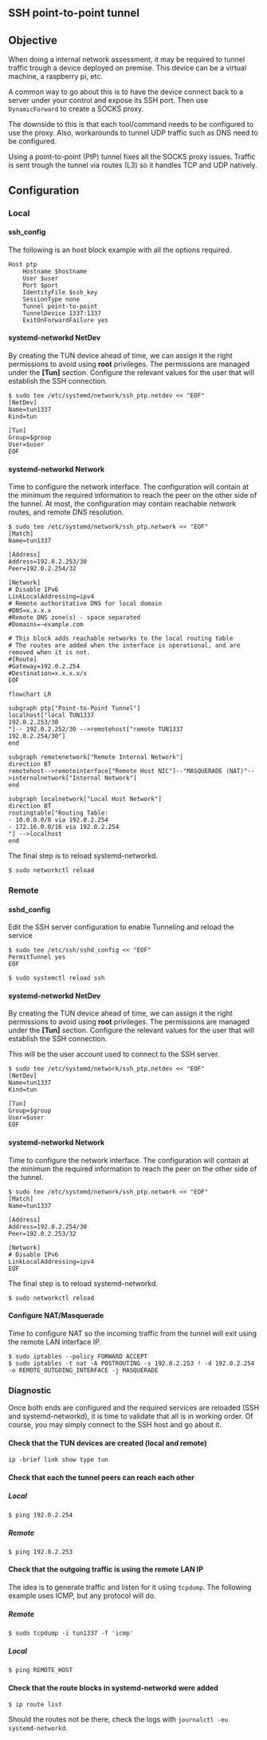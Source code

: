## SSH point-to-point tunnel

## Objective

When doing a internal network assessment, it may be required to tunnel traffic trough a device deployed on premise. This device can be a virtual machine, a raspberry pi, etc.

A common way to go about this is to have the device connect back to a server under your control and expose its SSH port. Then use `DynamicForward` to create a SOCKS proxy. 

The downside to this is that each tool/command needs to be configured to use the proxy. Also, workarounds to tunnel UDP traffic such as DNS need to be configured.

Using a point-to-point (PtP) tunnel fixes all the SOCKS proxy issues. Traffic is sent trough the tunnel via routes (L3) so it handles TCP and UDP natively.



## Configuration

### Local

#### ssh_config

The following is an host block example with all the options required.

```shell
Host ptp
	Hostname $hostname
	User $user
	Port $port
	IdentityFile $ssh_key
	SessionType none
	Tunnel point-to-point
	TunnelDevice 1337:1337
	ExitOnForwardFailure yes
```

#### systemd-networkd NetDev

By creating the TUN device ahead of time, we can assign it the right permissions to avoid using **root** privileges. The permissions are managed under the **[Tun]** section. Configure the relevant values for the user that will establish the SSH connection.

```shell
$ sudo tee /etc/systemd/network/ssh_ptp.netdev << "EOF"
[NetDev]
Name=tun1337
Kind=tun

[Tun]
Group=$group
User=$user
EOF
```

#### systemd-networkd Network

Time to configure the network interface. The configuration will contain at the minimum the required information to reach the peer on the other side of the tunnel. At most, the configuration may contain reachable network routes, and remote DNS resolution.

```shell
$ sudo tee /etc/systemd/network/ssh_ptp.network << "EOF"
[Match]
Name=tun1337

[Address]
Address=192.0.2.253/30
Peer=192.0.2.254/32

[Network]
# Disable IPv6
LinkLocalAddressing=ipv4
# Remote authoritative DNS for local domain
#DNS=x.x.x.x
#Remote DNS zone(s) - space separated
#Domains=~example.com

# This block adds reachable networks to the local routing table
# The routes are added when the interface is operational, and are removed when it is not.
#[Route]
#Gateway=192.0.2.254
#Destination=x.x.x.x/x
EOF
```

```mermaid
flowchart LR

subgraph ptp["Point-to-Point Tunnel"]
localhost["local TUN1337
192.0.2.253/30
"]-- 192.0.2.252/30 -->remotehost["remote TUN1337
192.0.2.254/30"]
end

subgraph remotenetwork["Remote Internal Network"]
direction BT
remotehost-->remoteinterface["Remote Host NIC"]--"MASQUERADE (NAT)"-->internalnetwork["Internal Network"]
end

subgraph localnetwork["Local Host Network"]
direction BT
routingtable["Routing Table:
- 10.0.0.0/8 via 192.0.2.254
- 172.16.0.0/16 via 192.0.2.254
"] -->localhost
end
```

The final step is to reload systemd-networkd.

```shell
$ sudo networkctl reload
```



### Remote

#### sshd_config

Edit the SSH server configuration to enable Tunneling and reload the service

```
$ sudo tee /etc/ssh/sshd_config << "EOF"
PermitTunnel yes
EOF

$ sudo systemctl reload ssh
```

#### systemd-networkd NetDev

By creating the TUN device ahead of time, we can assign it the right permissions to avoid using **root** privileges. The permissions are managed under the **[Tun]** section. Configure the relevant values for the user that will establish the SSH connection.

This will be the user account used to connect to the SSH server.

```shell
$ sudo tee /etc/systemd/network/ssh_ptp.netdev << "EOF"
[NetDev]
Name=tun1337
Kind=tun

[Tun]
Group=$group
User=$user
EOF
```

#### systemd-networkd Network

Time to configure the network interface. The configuration will contain at the minimum the required information to reach the peer on the other side of the tunnel. 

```shell
$ sudo tee /etc/systemd/network/ssh_ptp.network << "EOF"
[Match]
Name=tun1337

[Address]
Address=192.0.2.254/30
Peer=192.0.2.253/32

[Network]
# Disable IPv6
LinkLocalAddressing=ipv4
EOF
```

The final step is to reload systemd-networkd.

```shell
$ sudo networkctl reload
```

#### Configure NAT/Masquerade

Time to configure NAT so the incoming traffic from the tunnel will exit using the remote LAN interface IP.

```shell
$ sudo iptables --policy FORWARD ACCEPT
$ sudo iptables -t nat -A POSTROUTING -s 192.0.2.253 ! -d 192.0.2.254 -o REMOTE_OUTGOING_INTERFACE -j MASQUERADE
```



### Diagnostic

Once both ends are configured and the required services are reloaded (SSH and systemd-networkd), it is time to validate that all is in working order. Of course, you may simply connect to the SSH host and go about it.

#### Check that the TUN devices are created (local and remote)

```shell
ip -brief link show type tun
```

#### Check that each the tunnel peers can reach each other

##### Local

```shell
$ ping 192.0.2.254
```

##### Remote

```shell
$ ping 192.0.2.253
```

#### Check that the outgoing traffic is using the remote LAN IP

The idea is to generate traffic and listen for it using `tcpdump`. The following example uses ICMP, but any protocol will do.

##### Remote

```shell
$ sudo tcpdump -i tun1337 -f 'icmp'
```

##### Local

```shell
$ ping REMOTE_HOST
```

#### Check that the route blocks in systemd-networkd were added

```shell
$ ip route list
```

Should the routes not be there, check the logs with `journalctl -eu systemd-networkd`.





